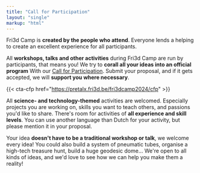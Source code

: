 ```yaml
---
title: "Call for Participation"
layout: "single"
markup: "html"
---
```


<div class="block--centered">

<p>Fri3d Camp is <strong>created by the people who attend</strong>. Everyone lends a helping to create an excellent experience for all participants.</p>

<p>All <strong>workshops, talks and other activities</strong> during Fri3d Camp are run by participants, that means you! We try to <strong>corall all your ideas into an official program</strong> With our <a href="https://pretalx.fri3d.be/fri3dcamp2024/cfp">Call for Participation</a>. Submit your proposal, and if it gets accepted, we will <strong>support you where necessary</strong>.</p>
</div>

{{< cta-cfp href="https://pretalx.fri3d.be/fri3dcamp2024/cfp" >}}

<div class="block--centered">
<p>All <strong>science- and technology-themed</strong> activities are welcomed. Especially projects you are working on, skills you want to teach others, and passions you'd like to share. There's room for activities of <strong>all experience and skill levels</strong>. You can use another language than Dutch for your activity, but please mention it in your proposal.</p>

<p>Your idea <strong>doesn't have to be a traditional workshop or talk</strong>, we welcome every idea! You could also build a system of pneumatic tubes, organise a high-tech treasure hunt, build a huge geodesic dome... We're open to all kinds of ideas, and we'd love to see how we can help you make them a reality!</p>
</div>
